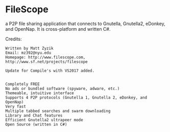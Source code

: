 # FileScope
a P2P file sharing application that connects to Gnutella, Gnutella2, eDonkey, and OpenNap. It is cross-platform and written C#.

Credits: 

    Written by Matt Zyzik
    Email: mz392@nyu.edu
    Homepage: http://www.filescope.com, http://www.sf.net/projects/filescope

    Update for Compile's with VS2017 added. 


    Completely FREE
    No ads or bundled software (spyware, adware, etc.)
    Themeable, intuitive interface
    Supports 4 P2P protocols (Gnutella 1, Gnutella 2, eDonkey, and OpenNap)
    Very fast
    Multiple tabbed searches and swarm downloading
    Library and Chat features
    Efficient Gnutella2 ultrapeer mode
    Open Source (written in C#)
